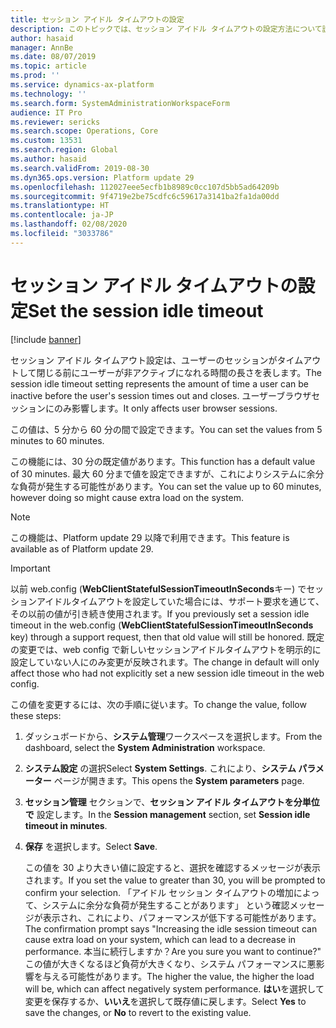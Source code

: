 ```yaml
---
title: セッション アイドル タイムアウトの設定
description: このトピックでは、セッション アイドル タイムアウトの設定方法について説明します。
author: hasaid
manager: AnnBe
ms.date: 08/07/2019
ms.topic: article
ms.prod: ''
ms.service: dynamics-ax-platform
ms.technology: ''
ms.search.form: SystemAdministrationWorkspaceForm
audience: IT Pro
ms.reviewer: sericks
ms.search.scope: Operations, Core
ms.custom: 13531
ms.search.region: Global
ms.author: hasaid
ms.search.validFrom: 2019-08-30
ms.dyn365.ops.version: Platform update 29
ms.openlocfilehash: 112027eee5ecfb1b8989c0cc107d5bb5ad64209b
ms.sourcegitcommit: 9f4719e2be75cdfc6c59617a3141ba2fa1da00dd
ms.translationtype: HT
ms.contentlocale: ja-JP
ms.lasthandoff: 02/08/2020
ms.locfileid: "3033786"
---
```

# <a name="set-the-session-idle-timeout"></a><span data-ttu-id="9ebbe-103">セッション アイドル タイムアウトの設定</span><span class="sxs-lookup"><span data-stu-id="9ebbe-103">Set the session idle timeout</span></span>

[!include [banner](../includes/banner.md)]


<span data-ttu-id="9ebbe-104">セッション アイドル タイムアウト設定は、ユーザーのセッションがタイムアウトして閉じる前にユーザーが非アクティブになれる時間の長さを表します。</span><span class="sxs-lookup"><span data-stu-id="9ebbe-104">The session idle timeout setting represents the amount of time a user can be inactive before the user's session times out and closes.</span></span> <span data-ttu-id="9ebbe-105">ユーザーブラウザセッションにのみ影響します。</span><span class="sxs-lookup"><span data-stu-id="9ebbe-105">It only affects user browser sessions.</span></span>

<span data-ttu-id="9ebbe-106">この値は、5 分から 60 分の間で設定できます。</span><span class="sxs-lookup"><span data-stu-id="9ebbe-106">You can set the values from 5 minutes to 60 minutes.</span></span>

<span data-ttu-id="9ebbe-107">この機能には、30 分の既定値があります。</span><span class="sxs-lookup"><span data-stu-id="9ebbe-107">This function has a default value of 30 minutes.</span></span> <span data-ttu-id="9ebbe-108">最大 60 分まで値を設定できますが、これによりシステムに余分な負荷が発生する可能性があります。</span><span class="sxs-lookup"><span data-stu-id="9ebbe-108">You can set the value up to 60 minutes, however doing so might cause extra load on the system.</span></span>

> [!NOTE] 
> <span data-ttu-id="9ebbe-109">この機能は、Platform update 29 以降で利用できます。</span><span class="sxs-lookup"><span data-stu-id="9ebbe-109">This feature is available as of Platform update 29.</span></span>

> [!IMPORTANT]
> <span data-ttu-id="9ebbe-110">以前 web.config (**WebClientStatefulSessionTimeoutInSeconds**キー) でセッションアイドルタイムアウトを設定していた場合には、サポート要求を通じて、その以前の値が引き続き使用されます。</span><span class="sxs-lookup"><span data-stu-id="9ebbe-110">If you previously set a session idle timeout in the web.config (**WebClientStatefulSessionTimeoutInSeconds** key) through a support request, then that old value will still be honored.</span></span> <span data-ttu-id="9ebbe-111">既定の変更では、web config で新しいセッションアイドルタイムアウトを明示的に設定していない人にのみ変更が反映されます。</span><span class="sxs-lookup"><span data-stu-id="9ebbe-111">The change in default will only affect those who had not explicitly set a new session idle timeout in the web config.</span></span>

<span data-ttu-id="9ebbe-112">この値を変更するには、次の手順に従います。</span><span class="sxs-lookup"><span data-stu-id="9ebbe-112">To change the value, follow these steps:</span></span>

1. <span data-ttu-id="9ebbe-113">ダッシュボードから、**システム管理**ワークスペースを選択します。</span><span class="sxs-lookup"><span data-stu-id="9ebbe-113">From the dashboard, select the **System Administration** workspace.</span></span>
2. <span data-ttu-id="9ebbe-114">**システム設定** の選択</span><span class="sxs-lookup"><span data-stu-id="9ebbe-114">Select **System Settings**.</span></span> <span data-ttu-id="9ebbe-115">これにより、**システム パラメーター** ページが開きます。</span><span class="sxs-lookup"><span data-stu-id="9ebbe-115">This opens the **System parameters** page.</span></span>
3. <span data-ttu-id="9ebbe-116">**セッション管理** セクションで、**セッション アイドル タイムアウトを分単位で** 設定します。</span><span class="sxs-lookup"><span data-stu-id="9ebbe-116">In the **Session management** section, set **Session idle timeout in minutes**.</span></span>
4. <span data-ttu-id="9ebbe-117">**保存** を選択します。</span><span class="sxs-lookup"><span data-stu-id="9ebbe-117">Select **Save**.</span></span> 

    <span data-ttu-id="9ebbe-118">この値を 30 より大きい値に設定すると、選択を確認するメッセージが表示されます。</span><span class="sxs-lookup"><span data-stu-id="9ebbe-118">If you set the value to greater than 30, you will be prompted to confirm your selection.</span></span> <span data-ttu-id="9ebbe-119">「アイドル セッション タイムアウトの増加によって、システムに余分な負荷が発生することがあります」 という確認メッセージが表示され、これにより、パフォーマンスが低下する可能性があります。</span><span class="sxs-lookup"><span data-stu-id="9ebbe-119">The confirmation prompt says "Increasing the idle session timeout can cause extra load on your system, which can lead to a decrease in performance.</span></span> <span data-ttu-id="9ebbe-120">本当に続行しますか？</span><span class="sxs-lookup"><span data-stu-id="9ebbe-120">Are you sure you want to continue?"</span></span> <span data-ttu-id="9ebbe-121">この値が大きくなるほど負荷が大きくなり、システム パフォーマンスに悪影響を与える可能性があります。</span><span class="sxs-lookup"><span data-stu-id="9ebbe-121">The higher the value, the higher the load will be, which can affect negatively system performance.</span></span> <span data-ttu-id="9ebbe-122">**はい**を選択して変更を保存するか、**いいえ**を選択して既存値に戻します。</span><span class="sxs-lookup"><span data-stu-id="9ebbe-122">Select **Yes** to save the changes, or **No** to revert to the existing value.</span></span>


